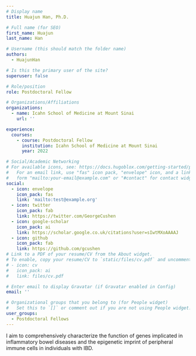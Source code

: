```yaml
---
# Display name
title: Huajun Han, Ph.D.

# Full name (for SEO)
first_name: Huajun
last_name: Han

# Username (this should match the folder name)
authors:
  - HuajunHan

# Is this the primary user of the site?
superuser: false

# Role/position
role: Postdoctoral Fellow

# Organizations/Affiliations
organizations:
  - name: Icahn School of Medicine at Mount Sinai
    url: ''

experience:
  courses:
    - course: Postdoctoral Fellow
      institution: Icahn School of Medicine at Mount Sinai
      year: 2022

# Social/Academic Networking
# For available icons, see: https://docs.hugoblox.com/getting-started/page-builder/#icons
#   For an email link, use "fas" icon pack, "envelope" icon, and a link in the
#   form "mailto:your-email@example.com" or "#contact" for contact widget.
social:
  - icon: envelope
    icon_pack: fas
    link: 'mailto:test@example.org'
  - icon: twitter
    icon_pack: fab
    link: https://twitter.com/GeorgeCushen
  - icon: google-scholar
    icon_pack: ai
    link: https://scholar.google.co.uk/citations?user=sIwtMXoAAAAJ
  - icon: github
    icon_pack: fab
    link: https://github.com/gcushen
# Link to a PDF of your resume/CV from the About widget.
# To enable, copy your resume/CV to `static/files/cv.pdf` and uncomment the lines below.
# - icon: cv
#   icon_pack: ai
#   link: files/cv.pdf

# Enter email to display Gravatar (if Gravatar enabled in Config)
email: ''

# Organizational groups that you belong to (for People widget)
#   Set this to `[]` or comment out if you are not using People widget.
user_groups:
  - Postdoctoral Fellows
---
```


I aim to comprehensively characterize the function of genes implicated in inflammatory bowel diseases and the epigenetic imprint of peripheral immune cells in individuals with IBD.